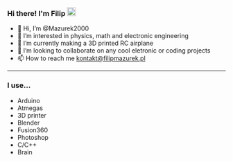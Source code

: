 <h3>Hi there! I'm Filip <img src="https://camo.githubusercontent.com/e8e7b06ecf583bc040eb60e44eb5b8e0ecc5421320a92929ce21522dbc34c891/68747470733a2f2f6d656469612e67697068792e636f6d2f6d656469612f6876524a434c467a6361737252346961377a2f67697068792e676966" height=20> </h3> 


- 👋 Hi, I’m @Mazurek2000
- 👀 I’m interested in physics, math and electronic engineering
- 🌱 I’m currently making a 3D printed RC airplane
- 💞️ I’m looking to collaborate on any cool eletronic or coding projects 
- 📫 How to reach me kontakt@filipmazurek.pl

<hr>
<h3>I use...</h3>

- Arduino
- Atmegas
- 3D printer
- Blender
- Fusion360
- Photoshop
- C/C++
- Brain
<!---
Mazurek2000/Mazurek2000 is a ✨ special ✨ repository because its `README.md` (this file) appears on your GitHub profile.
You can click the Preview link to take a look at your changes.
--->
